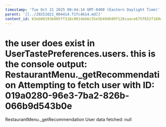 ```yaml
---
timestamp: 'Tue Oct 21 2025 00:44:14 GMT-0400 (Eastern Daylight Time)'
parent: '[[../20251021_004414.f1fc4b14.md]]'
content_id: 63eb08193b005ff318c001deb6c55e5b494b99f126caace675f652f160ed586d
---
```


# the user does exist in UserTastePreferences.users. this is the console output: RestaurantMenu.\_getRecommendation Attempting to fetch user with ID: 019a0280-96e3-7ba2-826b-066b9d543b0e

RestaurantMenu.\_getRecommendation User data fetched: null
